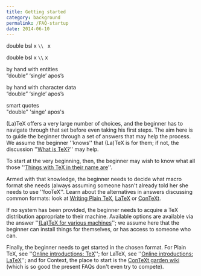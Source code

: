 ```yaml
---
title: Getting started
category: background
permalink: /FAQ-startup
date: 2014-06-10
---
```



double bsl x `\\ `  x


double bsl x `\\`  x


by hand with entities  
 &ldquo;double&rdquo;  &lsquo;single&rsquo; apos&rsquo;s

by hand with character data  
 “double”  ‘single’ apos’s

smart quotes  
 "double" 'singe' apos's
 


(La)TeX offers a very large number of choices, and the beginner has
to navigate through that set before even taking his first steps.  The
aim here is to guide the beginner through a set of answers that may
help the process.  We assume the beginner ''knows'' that (La)TeX is
for them; if not, the discussion ''[What is TeX?](FAQ-whatTeX)''
may help.

To start at the very beginning, then, the beginner may wish to know
what all those 
''[Things with TeX in their name are](FAQ-texthings)''.

Armed with that knowledge, the beginner needs to decide what macro
format she needs (always assuming someone hasn't already told her she
needs to use ''fooTeX''.  Learn about the alternatives in answers
discussing common formats: look at 
[Writing Plain TeX](FAQ-plaintex),
[LaTeX](FAQ-latex) or
[ConTeXt](FAQ-context).

If no system has been provided, the beginner needs to acquire a TeX
distribution appropriate to their machine.  Available options are
available via the answer 
''[(La)TeX for various machines](FAQ-TeXsystems)''; we assume
here that the beginner can install things for themselves, or has access
to someone who can.

Finally, the beginner needs to get started in the chosen format.  For
Plain TeX, see ''[Online introductions: TeX](FAQ-man-tex)'';
for LaTeX, see 
''[Online introductions: LaTeX](FAQ-man-latex)''; and for
Context, the place to start is the 
[ConTeXt garden wiki](http://wiki.contextgarden.net/Main_Page)
(which is so good the present FAQs don't even try to compete).

